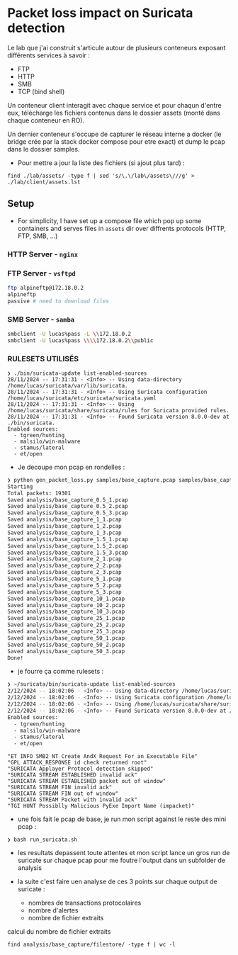 # Packet loss impact on Suricata detection

Le lab que j'ai construit s'articule autour de plusieurs conteneurs exposant différents services à savoir :
- FTP
- HTTP
- SMB
- TCP (bind shell)

Un conteneur client interagit avec chaque service et pour chaqun d'entre eux, télécharge les fichiers contenus dans le dossier assets (monté dans chaque conteneur en RO).

Un dernier conteneur s'occupe de capturer le réseau interne a docker (le bridge crée par la stack docker compose pour etre exact) et dump le pcap dans le dossier samples.


- Pour mettre a jour la liste des fichiers (si ajout plus tard) :
```
find ./lab/assets/ -type f | sed 's/\.\/lab\/assets\///g' > ./lab/client/assets.lst
```

## Setup

- For simplicity, I have set up a compose file which pop up some containers and serves files in `assets` dir over diffrents protocols (HTTP, FTP, SMB, ...)

### HTTP Server - `nginx`

### FTP Server - `vsftpd`

```bash
ftp alpineftp@172.18.0.2
alpineftp
passive # need to download files
```

### SMB Server - `samba`

```bash
smbclient -U lucas%pass -L \\172.18.0.2
smbclient -U lucas%pass \\\\172.18.0.2\\public
```

### RULESETS UTILISÉS

```
❯ ./bin/suricata-update list-enabled-sources
28/11/2024 -- 17:31:31 - <Info> -- Using data-directory /home/lucas/suricata/var/lib/suricata.
28/11/2024 -- 17:31:31 - <Info> -- Using Suricata configuration /home/lucas/suricata/etc/suricata/suricata.yaml
28/11/2024 -- 17:31:31 - <Info> -- Using /home/lucas/suricata/share/suricata/rules for Suricata provided rules.
28/11/2024 -- 17:31:31 - <Info> -- Found Suricata version 8.0.0-dev at ./bin/suricata.
Enabled sources:
  - tgreen/hunting
  - malsilo/win-malware
  - stamus/lateral
  - et/open
```


- Je decoupe mon pcap en rondelles :
```bash
❯ python gen_packet_loss.py samples/base_capture.pcap samples/base_capture_packet_loss
Starting
Total packets: 19301
Saved analysis/base_capture_0.5_1.pcap
Saved analysis/base_capture_0.5_2.pcap
Saved analysis/base_capture_0.5_3.pcap
Saved analysis/base_capture_1_1.pcap
Saved analysis/base_capture_1_2.pcap
Saved analysis/base_capture_1_3.pcap
Saved analysis/base_capture_1.5_1.pcap
Saved analysis/base_capture_1.5_2.pcap
Saved analysis/base_capture_1.5_3.pcap
Saved analysis/base_capture_2_1.pcap
Saved analysis/base_capture_2_2.pcap
Saved analysis/base_capture_2_3.pcap
Saved analysis/base_capture_5_1.pcap
Saved analysis/base_capture_5_2.pcap
Saved analysis/base_capture_5_3.pcap
Saved analysis/base_capture_10_1.pcap
Saved analysis/base_capture_10_2.pcap
Saved analysis/base_capture_10_3.pcap
Saved analysis/base_capture_25_1.pcap
Saved analysis/base_capture_25_2.pcap
Saved analysis/base_capture_25_3.pcap
Saved analysis/base_capture_50_1.pcap
Saved analysis/base_capture_50_2.pcap
Saved analysis/base_capture_50_3.pcap
Done!
```

- je fourre ça comme rulesets :

```bash
❯ ~/suricata/bin/suricata-update list-enabled-sources
2/12/2024 -- 18:02:06 - <Info> -- Using data-directory /home/lucas/suricata/var/lib/suricata.
2/12/2024 -- 18:02:06 - <Info> -- Using Suricata configuration /home/lucas/suricata/etc/suricata/suricata.yaml
2/12/2024 -- 18:02:06 - <Info> -- Using /home/lucas/suricata/share/suricata/rules for Suricata provided rules.
2/12/2024 -- 18:02:06 - <Info> -- Found Suricata version 8.0.0-dev at /home/lucas/suricata/bin/suricata.
Enabled sources:
  - tgreen/hunting
  - malsilo/win-malware
  - stamus/lateral
  - et/open
```

```
"ET INFO SMB2 NT Create AndX Request For an Executable File"
"GPL ATTACK_RESPONSE id check returned root"
"SURICATA Applayer Protocol detection skipped"
"SURICATA STREAM ESTABLISHED invalid ack"
"SURICATA STREAM ESTABLISHED packet out of window"
"SURICATA STREAM FIN invalid ack"
"SURICATA STREAM FIN out of window"
"SURICATA STREAM Packet with invalid ack"
"TGI HUNT Possiblly Malicious PyExe Import Name (impacket)"
```

- une fois fait le pcap de base, je run mon script against le reste des mini pcap :
```
❯ bash run_suricata.sh
```
- les resultats depassent toute attentes et mon script lance un gros run de suricate sur chaque pcap pour me foutre l'output dans un subfolder de analysis

- la suite c'est faire uen analyse de ces 3 points sur chaque output de suricate :
  - nombres de transactions protocolaires
  - nombre d'alertes
  - nombre de fichier extraits



calcul du nombre de fichier extraits
```
find analysis/base_capture/filestore/ -type f | wc -l
```